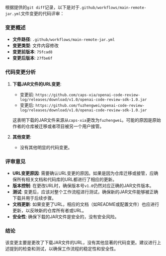 根据提供的`git diff`记录，以下是对于`.github/workflows/main-remote-jar.yml`文件变更的代码评审：

### 变更概述
- **文件路径**: `.github/workflows/main-remote-jar.yml`
- **变更类型**: 文件内容修改
- **变更前版本**: `75fcad8`
- **变更后版本**: `27fbe6f`

### 代码变更分析
1. **下载JAR文件的URL变更**:
   - 变更前: `https://github.com/caps-xia/openai-code-review-log/releases/download/v1.0/openai-code-review-sdk-1.0.jar`
   - 变更后: `https://github.com/fuzhengwei/openai-code-review-log/releases/download/v1.0/openai-code-review-sdk-1.0.jar`
   
   这表明下载的JAR文件来源从`caps-xia`更改为`fuzhengwei`。可能的原因是原始作者的仓库被迁移或者项目被另一个用户接管。

2. **其他变更**:
   - 没有其他明显的代码变更。

### 评审意见
- **URL变更原因**: 需要确认URL变更的原因。如果是因为仓库迁移或接管，应确保所有相关文档和代码库的URL都进行了相应的更新。
- **版本控制**: 在更改URL时，确保版本号`v1.0`仍然对应正确的JAR文件版本。
- **测试**: 变更后，应该对整个工作流程进行测试，确保新的JAR文件能够被正确下载并用于后续步骤。
- **文档更新**: 如果变更了URL，相应的文档（如README或配置文件）也应进行更新，以反映新的仓库所有者或URL。
- **安全性**: 确保下载的JAR文件是安全的，没有安全风险。

### 结论
该变更主要是更改了下载JAR文件的URL，没有其他显著的代码变更。建议进行上述提到的检查和测试，以确保工作流程的稳定性和安全性。